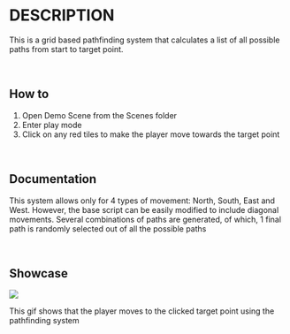 # DESCRIPTION


This is a grid based pathfinding system that calculates a list of all possible paths from start to target point.


<br />


## How to
1) Open Demo Scene from the Scenes folder
2) Enter play mode
3) Click on any red tiles to make the player move towards the target point

<br />

## Documentation


This system allows only for 4 types of movement: North, South, East and West. However, the base script can be easily modified to include diagonal movements. Several combinations of paths are generated, of which, 1 final path is randomly selected out of all the possible paths

<br />

## Showcase


![](https://github.com/klazapp/GridBased-Pathfinding/blob/main/Assets/Gif%20Showcase/Gifshowcase.gif)


This gif shows that the player moves to the clicked target point using the pathfinding system

<br />

